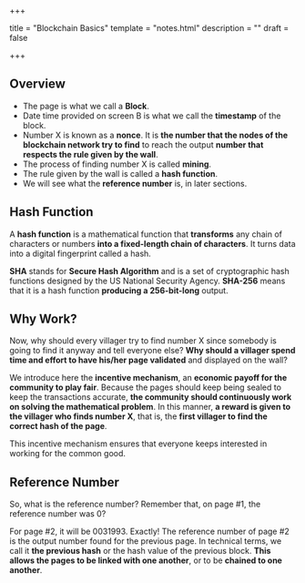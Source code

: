 +++

title = "Blockchain Basics"
template = "notes.html"
description = ""
draft = false

+++

## Overview

- The page is what we call a **Block**.
- Date time provided on screen B is what we call the **timestamp** of the block.
- Number X is known as a **nonce**. It is **the number that the nodes of the blockchain network try to find** to reach the output **number that respects the rule given by the wall**.
- The process of finding number X is called **mining**.
- The rule given by the wall is called a **hash function**.
- We will see what the **reference number** is, in later sections.

## Hash Function

A **hash function** is a mathematical function that **transforms** any chain of characters or numbers **into a fixed-length chain of characters**. It turns data into a digital fingerprint called a hash.

**SHA** stands for **Secure Hash Algorithm** and is a set of cryptographic hash functions designed by the US National Security Agency. **SHA-256** means that it is a hash function **producing a 256-bit-long** output.

## Why Work?
Now, why should every villager try to find number X since somebody is going to find it anyway and tell everyone else? **Why should a villager spend time and effort to have his/her page validated** and displayed on the wall?

We introduce here the **incentive mechanism**, an **economic payoff for the community to play fair**. Because the pages should keep being sealed to keep the transactions accurate, **the community should continuously work on solving the mathematical problem**. In this manner, **a reward is given to the villager who finds number X**, that is, the **first villager to find the correct hash of the page**.

This incentive mechanism ensures that everyone keeps interested in working for the common good.

## Reference Number

So, what is the reference number? Remember that, on page #1, the reference number was 0?

For page #2, it will be 0031993. Exactly! The reference number of page #2 is the output number found for the previous page. In technical terms, we call it **the previous hash** or the hash value of the previous block. **This allows the pages to be linked with one another**, or to be **chained to one another**.